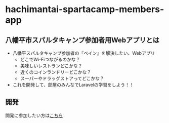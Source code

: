 # hachimantai-spartacamp-members-app

## 八幡平市スパルタキャンプ参加者用Webアプリとは
* 八幡平スパルタキャンプ参加者の『ペイン』を解決したい、Webアプリ
  * どこでWi-Fiつながるのかな？
  * 美味しいレストランどこかな？
  * 近くのコインランドリーどこかな？
  * スーパーやドラッグストアってどこかな？
* これを開発して、部屋のみんなでLaravelの学習をしよう！！

## 開発
開発に参加したい方は[こちら](./documents/README.md)
